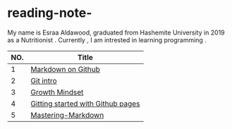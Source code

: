 # reading-note-
My name is Esraa Aldawood, graduated from Hashemite University in 2019 as a Nutritionist .
Currently , I am intrested in learning programming .




|NO. | Title  | 
|---|---|
|1|[Markdown on Github](Markdown.md)   |
|2|[Git intro](Git-intro.md) |
|3|[Growth Mindset](Growth-Mindset.md) |
|4|[Gitting started with Github pages](Github-pages.md)|
|5|[Mastering-Markdown](Markdown.md)